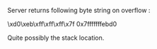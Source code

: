 Server returns following byte string on overflow :

\xd0\xeb\xff\xff\xff\x7f
0x7fffffffebd0

Quite possibly the stack location.

